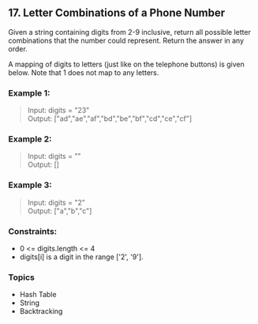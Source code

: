 ## 17. Letter Combinations of a Phone Number
Given a string containing digits from 2-9 inclusive, return all possible letter combinations that the number could represent. Return the answer in any order.

A mapping of digits to letters (just like on the telephone buttons) is given below. Note that 1 does not map to any letters.

### Example 1:

> Input: digits = "23"<br/>
> Output: ["ad","ae","af","bd","be","bf","cd","ce","cf"]

### Example 2:

> Input: digits = ""<br/>
> Output: []

### Example 3:

> Input: digits = "2"<br/>
> Output: ["a","b","c"]
 
### Constraints:

- 0 <= digits.length <= 4
- digits[i] is a digit in the range ['2', '9'].

### Topics
- Hash Table
- String
- Backtracking
